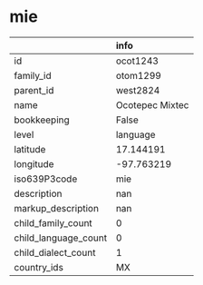 # mie
|                      | info            |
|:---------------------|:----------------|
| id                   | ocot1243        |
| family_id            | otom1299        |
| parent_id            | west2824        |
| name                 | Ocotepec Mixtec |
| bookkeeping          | False           |
| level                | language        |
| latitude             | 17.144191       |
| longitude            | -97.763219      |
| iso639P3code         | mie             |
| description          | nan             |
| markup_description   | nan             |
| child_family_count   | 0               |
| child_language_count | 0               |
| child_dialect_count  | 1               |
| country_ids          | MX              |